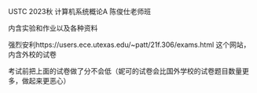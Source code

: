 USTC 2023秋 计算机系统概论A 陈俊仕老师班

内含实验和作业以及各种资料

强烈安利https://users.ece.utexas.edu/~patt/21f.306/exams.html 这个网站，内含外校的试卷

考试前把上面的试卷做了分不会低（妮可的试卷会比国外学校的试卷题目数量更多，做起来更恶心）
